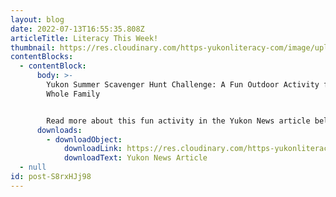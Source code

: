 ```yaml
---
layout: blog
date: 2022-07-13T16:55:35.808Z
articleTitle: Literacy This Week!
thumbnail: https://res.cloudinary.com/https-yukonliteracy-com/image/upload/q_35/v1657645036/Untitled_srod0f.png
contentBlocks:
  - contentBlock:
      body: >-
        Yukon Summer Scavenger Hunt Challenge: A Fun Outdoor Activity for the
        Whole Family


        Read more about this fun activity in the Yukon News article below.
      downloads:
        - downloadObject:
            downloadLink: https://res.cloudinary.com/https-yukonliteracy-com/image/upload/q_35/v1657645014/10321936_2022-07-12_09_39_01_proof1_pennpe.pdf
            downloadText: Yukon News Article
  - null
id: post-S8rxHJj98
---
```

